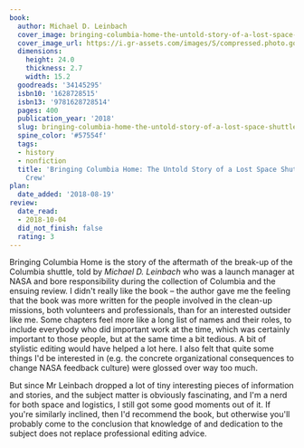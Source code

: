 ```yaml
---
book:
  author: Michael D. Leinbach
  cover_image: bringing-columbia-home-the-untold-story-of-a-lost-space-shuttle-and-her-crew.jpg
  cover_image_url: https://i.gr-assets.com/images/S/compressed.photo.goodreads.com/books/1502131204l/34145295._SX98_.jpg
  dimensions:
    height: 24.0
    thickness: 2.7
    width: 15.2
  goodreads: '34145295'
  isbn10: '1628728515'
  isbn13: '9781628728514'
  pages: 400
  publication_year: '2018'
  slug: bringing-columbia-home-the-untold-story-of-a-lost-space-shuttle-and-her-crew
  spine_color: '#57554f'
  tags:
  - history
  - nonfiction
  title: 'Bringing Columbia Home: The Untold Story of a Lost Space Shuttle and Her
    Crew'
plan:
  date_added: '2018-08-19'
review:
  date_read:
  - 2018-10-04
  did_not_finish: false
  rating: 3
---
```


Bringing Columbia Home is the story of the aftermath of the break-up of the Columbia shuttle, told by *Michael D. Leinbach* who was a launch manager at NASA and bore responsibility during the collection of Columbia and the ensuing review. I didn't really like the book – the author gave me the feeling that the book was more written for the people involved in the clean-up missions, both volunteers and professionals, than for an interested outsider like me. Some chapters feel more like a long list of names and their roles, to include everybody who did important work at the time, which was certainly important to those people, but at the same time a bit tedious. A bit of stylistic editing would have helped a lot here. I also felt that quite some things I'd be interested in (e.g. the concrete organizational consequences to change NASA feedback culture) were glossed over way too much.

But since Mr Leinbach dropped a lot of tiny interesting pieces of information and stories, and the subject matter is obviously fascinating, and I'm a nerd for both space and logistics, I still got some good moments out of it. If you're similarly inclined, then I'd recommend the book, but otherwise you'll probably come to the conclusion that knowledge of and dedication to the subject does not replace professional editing advice.
